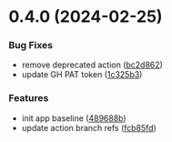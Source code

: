 # 0.4.0 (2024-02-25)


### Bug Fixes

* remove deprecated action ([bc2d862](https://github.com/fbrcode/ts-api-release/commit/bc2d862ea57dc3ee77ecdfa1744000d7f259d50a))
* update GH PAT token ([1c325b3](https://github.com/fbrcode/ts-api-release/commit/1c325b3c8b94b02e7d58b0e184183b35d831770c))


### Features

* init app baseline ([489688b](https://github.com/fbrcode/ts-api-release/commit/489688bff4237571c9f54b5679936ed451c93096))
* update action branch refs ([fcb85fd](https://github.com/fbrcode/ts-api-release/commit/fcb85fd96bf8eb2f3a9b1242bb0fe5169991805f))



